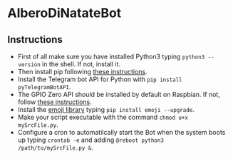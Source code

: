 # AlberoDiNatateBot

## Instructions
* First of all make sure you have installed Python3 typing <code>python3 --version</code> in the shell. If not, install it.
* Then install pip following [these instructions](https://pip.pypa.io/en/stable/installing/).
* Install the Telegram bot API for Python with <code>pip install pyTelegramBotAPI</code>.
* The GPIO Zero API should be installed by default on Raspbian. If not, follow [these instructions](https://gpiozero.readthedocs.io/en/stable/installing.html).
* Install the [emoji library](https://pypi.org/project/emoji/) typing <code>pip install emoji --upgrade</code>.
* Make your script executable with the command <code>chmod u+x mySrcFile.py</code>.
* Configure a cron to automatilcally start the Bot when the system boots up typing <code>crontab -e</code> and adding <code>@reboot python3 /path/to/mySrcFile.py &</code>.
